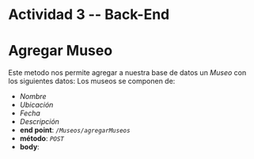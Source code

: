 # Actividad 3 -- Back-End

# **Agregar Museo** 
Este metodo nos permite agregar a nuestra base de datos un *Museo* con los siguientes datos:
 Los museos se componen de: 
   * *Nombre*
   * *Ubicación*
   * *Fecha*
   * *Descripción* 
* **end point**: *`/Museos/agregarMuseos`*
* **método**: *`POST`*
* **body**:  
